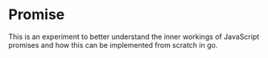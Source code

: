 Promise
=======

This is an experiment to better understand the inner workings of JavaScript
promises and how this can be implemented from scratch in go.
